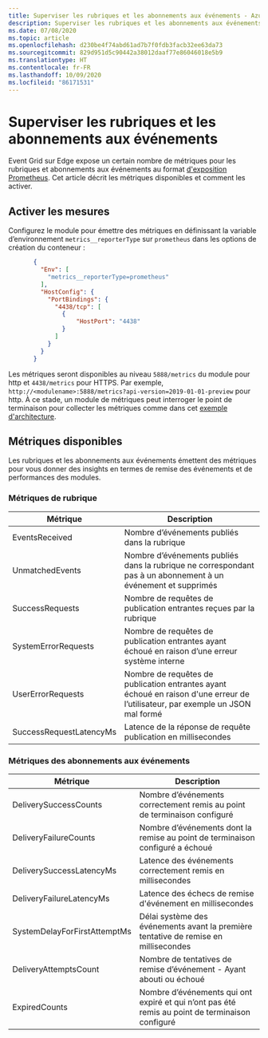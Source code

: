 ```yaml
---
title: Superviser les rubriques et les abonnements aux événements - Azure Event Grid IoT Edge | Microsoft Docs
description: Superviser les rubriques et les abonnements aux événements
ms.date: 07/08/2020
ms.topic: article
ms.openlocfilehash: d230be4f74abd61ad7b7f0fdb3facb32ee63da73
ms.sourcegitcommit: 829d951d5c90442a38012daaf77e86046018e5b9
ms.translationtype: HT
ms.contentlocale: fr-FR
ms.lasthandoff: 10/09/2020
ms.locfileid: "86171531"
---
```

# <a name="monitor-topics-and-event-subscriptions"></a>Superviser les rubriques et les abonnements aux événements

Event Grid sur Edge expose un certain nombre de métriques pour les rubriques et abonnements aux événements au format [d'exposition Prometheus](https://prometheus.io/docs/instrumenting/exposition_formats/). Cet article décrit les métriques disponibles et comment les activer.

## <a name="enable-metrics"></a>Activer les mesures

Configurez le module pour émettre des métriques en définissant la variable d’environnement `metrics__reporterType` sur `prometheus` dans les options de création du conteneur :

 ```json
        {
          "Env": [
            "metrics__reporterType=prometheus"
          ],
          "HostConfig": {
            "PortBindings": {
              "4438/tcp": [
                {
                    "HostPort": "4438"
                }
              ]
            }
          }
        }
 ```    

Les métriques seront disponibles au niveau `5888/metrics` du module pour http et `4438/metrics` pour HTTPS. Par exemple, `http://<modulename>:5888/metrics?api-version=2019-01-01-preview` pour http. À ce stade, un module de métriques peut interroger le point de terminaison pour collecter les métriques comme dans cet [exemple d'architecture](https://github.com/veyalla/ehm).

## <a name="available-metrics"></a>Métriques disponibles

Les rubriques et les abonnements aux événements émettent des métriques pour vous donner des insights en termes de remise des événements et de performances des modules.

### <a name="topic-metrics"></a>Métriques de rubrique

| Métrique | Description |
| ------ | ----------- |
| EventsReceived | Nombre d’événements publiés dans la rubrique
| UnmatchedEvents | Nombre d’événements publiés dans la rubrique ne correspondant pas à un abonnement à un événement et supprimés
| SuccessRequests | Nombre de requêtes de publication entrantes reçues par la rubrique
| SystemErrorRequests | Nombre de requêtes de publication entrantes ayant échoué en raison d’une erreur système interne
| UserErrorRequests | Nombre de requêtes de publication entrantes ayant échoué en raison d'une erreur de l’utilisateur, par exemple un JSON mal formé
| SuccessRequestLatencyMs | Latence de la réponse de requête publication en millisecondes


### <a name="event-subscription-metrics"></a>Métriques des abonnements aux événements

| Métrique | Description |
| ------ | ----------- |
| DeliverySuccessCounts | Nombre d’événements correctement remis au point de terminaison configuré
| DeliveryFailureCounts | Nombre d’événements dont la remise au point de terminaison configuré a échoué
| DeliverySuccessLatencyMs | Latence des événements correctement remis en millisecondes
| DeliveryFailureLatencyMs | Latence des échecs de remise d'événement en millisecondes
| SystemDelayForFirstAttemptMs | Délai système des événements avant la première tentative de remise en millisecondes
| DeliveryAttemptsCount | Nombre de tentatives de remise d’événement - Ayant abouti ou échoué
| ExpiredCounts | Nombre d’événements qui ont expiré et qui n’ont pas été remis au point de terminaison configuré